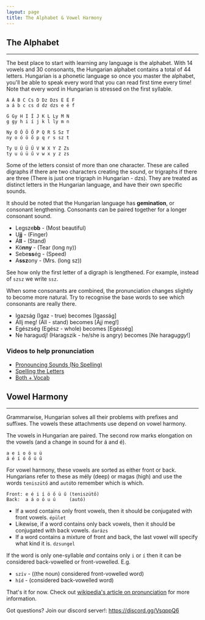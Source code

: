 ```yaml
---
layout: page
title: The Alphabet & Vowel Harmony
---
```


## The Alphabet
---

The best place to start with learning any language is the alphabet. With 14 vowels and 30 consonants,
the Hungarian alphabet contains a total of 44 letters. Hungarian is a phonetic language so once you master the alphabet, you'll be able to speak
every word that you can read first time every time! Note that every word in Hungarian is stressed on the first syllable.

```
A Á B C Cs D Dz Dzs E É F
a á b c cs d dz dzs e é f

G Gy H I Í J K L Ly M N
g gy h i í j k l ly m n

Ny O Ó Ö Ő P Q R S Sz T 
ny o ó ö ő p q r s sz t  

Ty U Ú Ü Ű V W X Y Z Zs
ty u ú ü ű v w x y z zs
```
Some of the letters consist of more than one character. These are called digraphs if there are two characters creating the sound, or trigraphs if there are three (There is just one trigraph in Hungarian - dzs). They are treated as distinct letters in the Hungarian language, and have their own specific sounds.

It should be noted that the Hungarian language has **gemination**, or consonant lengthening.
Consonants can be paired together for a longer consonant sound. 

* Legsze**bb** - (Most beautiful)
* U**jj** - (Finger)
* Á**ll** - (Stand)
* Kö**nny** - (Tear (long ny))
* Sebe**ss**ég - (Speed)
* A**ssz**ony - (Mrs. (long sz))

See how only the first letter of a digraph is lengthened. For example, instead of `szsz` we write `ssz`.

When some consonants are combined, the pronunciation changes slightly to become more natural. Try to recognise the base words to see which consonants are really there.

* Igazság (Igaz - true) becomes [Iga*ss*ág]
* Állj meg! (Áll - stand) becomes [Á*jj* meg!]
* Egészség (Egész - whole) becomes [Egé*ss*ég] 
* Ne haragudj! (Haragszik - he/she is angry) becomes [Ne haragu*ggy*!]

### Videos to help pronunciation

* [Pronouncing Sounds (No Spelling)](https://www.youtube.com/watch?v=tjSQ3E1zSxo)
* [Spelling the Letters](https://www.youtube.com/watch?v=Wll1C4_JVCo)
* [Both + Vocab](https://www.youtube.com/watch?v=UusKeY47FPc)

## Vowel Harmony
---

Grammarwise, Hungarian solves all their problems with prefixes and suffixes. The vowels these attachments use depend on vowel harmony. 

The vowels in Hungarian are paired. The second row marks elongation on the vowels (and a change in sound for á and é).
```
a e i o ö u ü
á é í ó ő ú ű
```

For vowel harmony, these vowels are sorted as either front or back. Hungarians refer to these as mély (deep) or magas (high) and use the words `teniszütő` and `autó`to remember which is which.

```
Front: e é i í ö ő ü ű (teniszütő)
Back:  a á o ó u ú     (autó)
```

* If a word contains only front vowels, then it should be conjugated with front vowels. `épület`
* Likewise, if a word contains only back vowels, then it should be conjugated with back vowels. `darázs`
* If a word contains a mixture of front and back, the last vowel will specify what kind it is. `dzsungel`

If the word is only one-syllable *and* contains only `i` or `í` then it can be considered back-vowelled or front-vowelled. E.g.

* `szív` - ((the noun) considered front-vowelled word)
* `híd` - (considered back-vowelled word)

That's it for now. Check out [wikipedia's article on pronunciation](https://en.wiktionary.org/wiki/Appendix:Hungarian_pronunciation_assimilation) for more information.

Got questions? Join our discord server!: https://discord.gg/VsqppQ6
